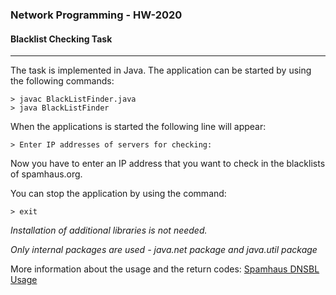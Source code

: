 ### Network Programming - HW-2020 

#### **Blacklist Checking Task**

***


The task is implemented in Java. 
The application can be started by using the following commands:
```
> javac BlackListFinder.java
> java BlackListFinder
```

When the applications is started the following line will appear: 
```
> Enter IP addresses of servers for checking:
```

Now you have to enter an IP address that you want to check in the blacklists of spamhaus.org.

You can stop the application by using the command: 
```
> exit
```

_Installation of additional libraries is not needed._

_Only internal packages are used - java.net package and java.util package_

More information about the usage and the return codes: [Spamhaus DNSBL Usage](https://www.spamhaus.org/faq/section/DNSBL%2520Usage#200)

